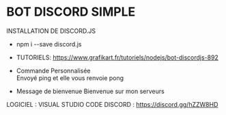 # BOT DISCORD SIMPLE 

INSTALLATION DE DISCORD.JS
- npm i --save discord.js
- TUTORIELS: https://www.grafikart.fr/tutoriels/nodejs/bot-discordjs-892 

- Commande Personnalisée  
Envoyé ping et elle vous renvoie pong 

- Message de bienvenue 
Bienvenue sur mon serveurs

LOGICIEL : VISUAL STUDIO CODE 
DISCORD : https://discord.gg/hZZW8HD 




